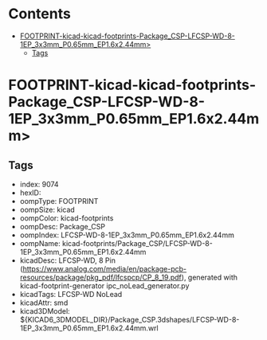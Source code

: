 



Contents
========

* [FOOTPRINT-kicad-kicad-footprints-Package_CSP-LFCSP-WD-8-1EP_3x3mm_P0.65mm_EP1.6x2.44mm>](#footprint-kicad-kicad-footprints-package_csp-lfcsp-wd-8-1ep_3x3mm_p065mm_ep16x244mm)
	* [Tags](#tags)

# FOOTPRINT-kicad-kicad-footprints-Package_CSP-LFCSP-WD-8-1EP_3x3mm_P0.65mm_EP1.6x2.44mm>

## Tags

- index: 9074
- hexID: 
- oompType: FOOTPRINT
- oompSize: kicad
- oompColor: kicad-footprints
- oompDesc: Package_CSP
- oompIndex: LFCSP-WD-8-1EP_3x3mm_P0.65mm_EP1.6x2.44mm
- oompName: kicad-footprints/Package_CSP/LFCSP-WD-8-1EP_3x3mm_P0.65mm_EP1.6x2.44mm
- kicadDesc: LFCSP-WD, 8 Pin (https://www.analog.com/media/en/package-pcb-resources/package/pkg_pdf/lfcspcp/CP_8_19.pdf), generated with kicad-footprint-generator ipc_noLead_generator.py
- kicadTags: LFCSP-WD NoLead
- kicadAttr: smd
- kicad3DModel: ${KICAD6_3DMODEL_DIR}/Package_CSP.3dshapes/LFCSP-WD-8-1EP_3x3mm_P0.65mm_EP1.6x2.44mm.wrl
